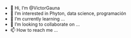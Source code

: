 - 👋 Hi, I’m @VictorGauna
- 👀 I’m interested in Phyton, data science, programación 
- 🌱 I’m currently learning ...
- 💞️ I’m looking to collaborate on ...
- 📫 How to reach me ...

<!---
VictorGauna/VictorGauna is a ✨ special ✨ repository because its `README.md` (this file) appears on your GitHub profile.
You can click the Preview link to take a look at your changes.
--->
